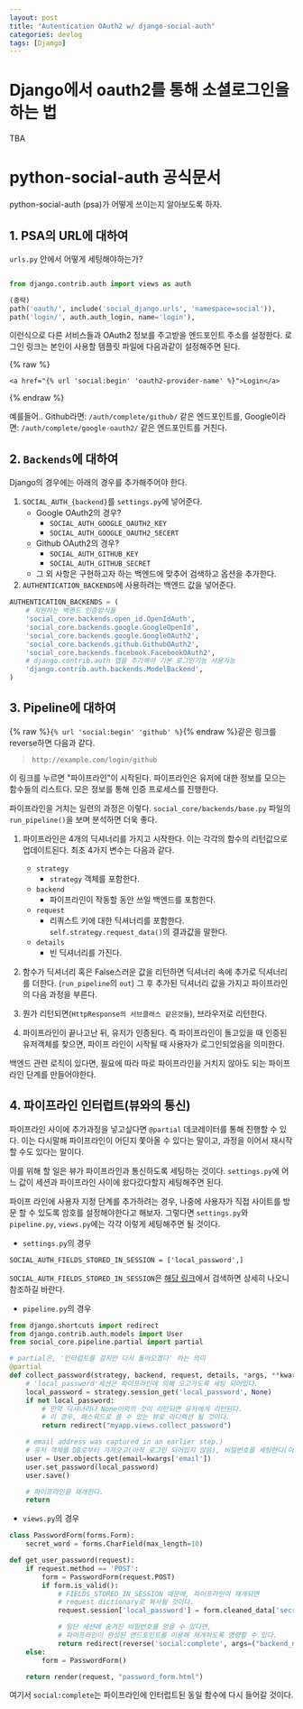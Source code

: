 ```yaml
---
layout: post
title: "Autentication OAuth2 w/ django-social-auth"
categories: devlog
tags: [Django]
---
```


# Django에서 oauth2를 통해 소셜로그인을 하는 법

TBA

# python-social-auth 공식문서

python-social-auth (psa)가 어떻게 쓰이는지 알아보도록 하자.

## 1. PSA의 URL에 대하여

`urls.py` 안에서 어떻게 세팅해야하는가?

```python

from django.contrib.auth import views as auth

(중략)
path('oauth/', include('social_django.urls', 'namespace=social')),
path('login/', auth.auth_login, name='login'),
```

이런식으로 다른 서비스들과 OAuth2 정보를 주고받을 엔드포인트 주소를 설정한다.
로그인 링크는 본인이 사용할 템플릿 파일에 다음과같이 설정해주면 된다.

{% raw %}
```django
<a href="{% url 'social:begin' 'oauth2-provider-name' %}">Login</a>
```
{% endraw %}

예를들어..
Github라면: `/auth/complete/github/` 같은 엔드포인트를,
Google이라면: `/auth/complete/google-oauth2/` 같은 엔드포인트를 거친다.

## 2. `Backends`에 대하여

Django의 경우에는 아래의 경우를 추가해주어야 한다.

1. `SOCIAL_AUTH_{backend}`를 `settings.py`에 넣어준다.
    * Google OAuth2의 경우?
        * `SOCIAL_AUTH_GOOGLE_OAUTH2_KEY`
        * `SOCIAL_AUTH_GOOGLE_OAUTH2_SECERT`
    * Github OAuth2의 경우?
        * `SOCIAL_AUTH_GITHUB_KEY`
        * `SOCIAL_AUTH_GITHUB_SECRET`
    * 그 외 사항은 구현하고자 하는 백엔드에 맞추어 검색하고 옵션을 추가한다.
2. `AUTHENTICATION_BACKENDS`에 사용하려는 백엔드 값을 넣어준다.

```python
AUTHENTICATION_BACKENDS = (
    # 지원하는 백엔드 인증방식들
    'social_core.backends.open_id.OpenIdAuth',
    'social_core.backends.google.GoogleOpenId',
    'social_core.backends.google.GoogleOAuth2',
    'social_core.backends.github.GithubOAuth2',
    'social_core.backends.facebook.FacebookOAuth2',
    # django.contrib.auth 앱을 추가해야 기본 로그인기능 사용가능
    'django.contrib.auth.backends.ModelBackend',
)
```

## 3. Pipeline에 대하여

{% raw %}`{% url 'social:begin' 'github' %}`{% endraw %}같은 링크를 reverse하면 다음과 같다.

> `http://example.com/login/github`

이 링크를 누르면 "파이프라인"이 시작된다. 파이프라인은 유저에 대한 정보를 모으는 함수들의 리스트다. 모은 정보를 통해 인증 프로세스를 진행한다.

파이프라인을 거치는 일련의 과정은 이렇다.
`social_core/backends/base.py` 파일의 `run_pipeline()`을 보며 분석하면 더욱 좋다.

1. 파이프라인은 4개의 딕셔너리를 가지고 시작한다. 이는 각각의 함수의 리턴값으로 업데이트된다. 최초 4가지 변수는 다음과 같다.
    * `strategy`
        * `strategy` 객체를 포함한다.
    * `backend`
        * 파이프라인이 작동할 동안 쓰일 백엔드를 포함한다.
    * `request`
        * 리쿼스트 키에 대한 딕셔너리를 포함한다. `self.strategy.request_data()`의 결과값을 말한다.
    * `details`
        * 빈 딕셔너리를 가진다.

2. 함수가 딕셔너리 혹은 False스러운 값을 리턴하면 딕셔너리 속에 추가로 딕셔너리를 더한다. (`run_pipeline`의 `out`) 그 후 추가된 딕셔너리 값을 가지고 파이프라인의 다음 과정을 부른다.

3. 뭔가 리턴되면(`HttpResponse의 서브클래스 같은것들`), 브라우저로 리턴한다.

4. 파이프라인이 끝나고난 뒤, 유저가 인증된다. 즉 파이프라인이 돌고있을 때 인증된 유저객체를 찾으면, 파이프 라인이 시작될 때 사용자가 로그인되었음을 의미한다.

백엔드 관련 로직이 있다면, 필요에 따라 따로 파이프라인을 거치지 않아도 되는 파이프 라인 단계를 만들어야한다.

## 4. 파이프라인 인터럽트(뷰와의 통신)

파이프라인 사이에 추가과정을 넣고싶다면 `@partial` 데코레이터를 통해 진행할 수 있다. 이는 다시말해 파이프라인이 어딘지 쫓아올 수 있다는 말이고, 과정을 이어서 재시작할 수도 있다는 말이다.

이를 위해 할 일은 뷰가 파이프라인과 통신하도록 세팅하는 것이다. `settings.py`에 어느 값이 세션과 파이프라인 사이에 왔다갔다할지 세팅해주면 된다.

파이프 라인에 사용자 지정 단계를 추가하려는 경우, 나중에 사용자가 직접 사이트를 방문 할 수 있도록 암호를 설정해야한다고 해보자. 그렇다면 `settings.py`와 `pipeline.py`, `views.py`에는 각각 이렇게 세팅해주면 될 것이다.

* `settings.py`의 경우

`SOCIAL_AUTH_FIELDS_STORED_IN_SESSION = ['local_password',]`

`SOCIAL_AUTH_FIELDS_STORED_IN_SESSION`은 [해당 링크](https://buildmedia.readthedocs.org/media/pdf/python-social-auth/stable/python-social-auth.pdf)에서 검색하면 상세히 나오니 참조하길 바란다.

* `pipeline.py`의 경우

```python
from django.shortcuts import redirect
from django.contrib.auth.models import User
from social_core.pipeline.partial import partial

# partial은, '인터럽트를 걸지만 다시 돌아오겠다' 하는 의미
@partial
def collect_password(strategy, backend, request, details, *args, **kwargs):
    # 'local_password'세션은 파이프라인에 의해 오고가도록 세팅 되어있다.
    local_password = strategy.session_get('local_password', None)
    if not local_password:
        # 만약 딕셔너리나 None이외의 것이 리턴되면 유저에게 리턴된다.
        # 이 경우, 패스워드로 쓸 수 있는 뷰로 리디렉션 될 것이다.
        return redirect("myapp.views.collect_password")

    # email address was captured in an earlier step.)
    # 유저 객체를 DB로부터 가져오고(아직 로그인 되어있지 않음), 비밀번호를 세팅한다(이메일정보는 이전에 가져왔다고 가정하자).
    user = User.objects.get(email=kwargs['email'])
    user.set_password(local_password)
    user.save()

    # 파이프라인을 재개한다.
    return
```

* `views.py`의 경우

```python
class PasswordForm(forms.Form):
    secret_word = forms.CharField(max_length=10)

def get_user_password(request):
    if request.method == 'POST':
        form = PasswordForm(request.POST)
        if form.is_valid():
            # FIELDS_STORED_IN_SESSION 때문에, 파이프라인이 재개되면
            # request dictionary로 복사될 것이다.
            request.session['local_password'] = form.cleaned_data['secret_word']

            # 일단 세션에 숨겨진 비밀번호를 얻을 수 있다면,
            # 파이프라인이 완성된 엔드포인트를 이용해 재개하도록 명령할 수 있다.
            return redirect(reverse('social:complete', args=("backend_name,")))
    else:
        form = PasswordForm()

    return render(request, "password_form.html")
```

여기서 `social:complete`는 파이프라인에 인터럽트된 동일 함수에 다시 들어갈 것이다.

